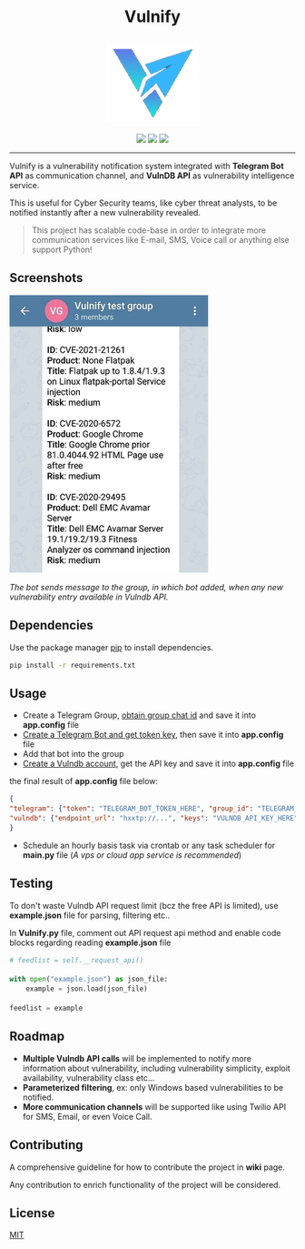 <h1 align="center">Vulnify</h1>


<h2 align="center">

<img src="https://github.com/Sait-Nuri/vulnify/raw/main/images/logo.png">

</h2>

<p align="center">
  
<img src="https://img.shields.io/badge/-TelegramBot-blue">

<img src="https://img.shields.io/badge/python-%3E%3D3.7.0-blue" >

<img src="https://badges.frapsoft.com/os/v1/open-source.svg?v=103">

</p>


-----

Vulnify is a vulnerability notification system integrated with **Telegram Bot API** as communication channel, and **VulnDB API** as vulnerability intelligence service. 

This is useful for Cyber Security teams, like cyber threat analysts, to be notified instantly after a new vulnerability revealed.


> This project has scalable code-base in order to integrate more communication services like E-mail, SMS, Voice call or anything else support Python!


## Screenshots

![Link to Image](https://github.com/Sait-Nuri/vulnify/raw/main/images/vulnify.png)

*The bot sends message to the group, in which bot added, when any new vulnerability entry available in Vulndb API.*

## Dependencies

Use the package manager [pip](https://pip.pypa.io/en/stable/) to install dependencies.

```bash
pip install -r requirements.txt
```

## Usage


* Create a Telegram Group, [obtain group chat id](https://stackoverflow.com/questions/32423837/telegram-bot-how-to-get-a-group-chat-id#answer-32572159) and save it into **app.config** file
* [Create a Telegram Bot and get token key](https://www.siteguarding.com/en/how-to-get-telegram-bot-api-token), then save it into **app.config** file
* Add that bot into the group
* [Create a Vulndb account](https://vuldb.com/?signup), get the API key and save it into **app.config** file

the final result of **app.config** file below:
```json
{	
"telegram": {"token": "TELEGRAM_BOT_TOKEN_HERE", "group_id": "TELEGRAM_GROUP_CHAT_ID_HERE"},
"vulndb": {"endpoint_url": "hxxtp://...", "keys": "VULNDB_API_KEY_HERE", "logfiles": "./logs"}
}

```

* Schedule an hourly basis task via crontab or any task scheduler for **main.py** file (*A vps or cloud app service is recommended*)

## Testing

To don't waste Vulndb API request limit (bcz the free API is limited), use **example.json** file for parsing, filtering etc..

In **Vulnify.py** file, comment out API request api method and enable code blocks regarding reading **example.json** file
```python
# feedlist = self.__request_api()

with open("example.json") as json_file:
	example = json.load(json_file)
    
feedlist = example
```

## Roadmap

* **Multiple Vulndb API calls** will be implemented to notify more information about vulnerability, including vulnerability simplicity, exploit availability, vulnerability class etc...
* **Parameterized filtering**, ex: only Windows based vulnerabilities to be notified.
* **More communication channels** will be supported like using Twilio API for SMS, Email, or even Voice Call.

## Contributing
A comprehensive guideline for how to contribute the project in **wiki** page. 

Any contribution to enrich functionality of the project will be considered. 

## License
[MIT](https://choosealicense.com/licenses/mit/)
